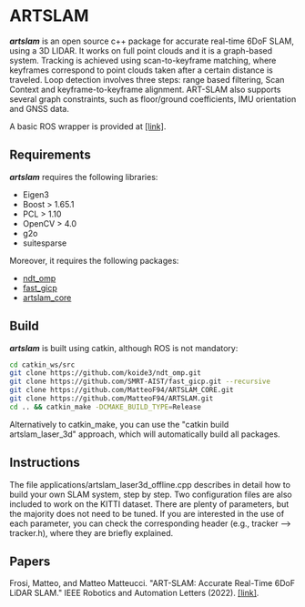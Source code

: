 # ARTSLAM
***artslam*** is an open source c++ package for accurate real-time 6DoF SLAM, using a 3D LIDAR. It works on full point clouds and it is a graph-based system. Tracking is achieved using scan-to-keyframe matching, where keyframes correspond to point clouds taken after a certain distance is traveled. Loop detection involves three steps: range based filtering, Scan Context and keyframe-to-keyframe alignment. ART-SLAM also supports several graph constraints, such as floor/ground coefficients, IMU orientation and GNSS data.

A basic ROS wrapper is provided at [[link]](https://github.com/MatteoF94/ARTSLAM_WRAPPER).

## Requirements
***artslam*** requires the following libraries:

- Eigen3
- Boost > 1.65.1
- PCL > 1.10
- OpenCV > 4.0
- g2o
- suitesparse

Moreover, it requires the following packages:

- [ndt_omp](https://github.com/koide3/ndt_omp)
- [fast_gicp](https://github.com/SMRT-AIST/fast_gicp)
- [artslam_core](https://github.com/MatteoF94/ARTSLAM_CORE)

## Build
***artslam*** is built using catkin, although ROS is not mandatory:
```bash
cd catkin_ws/src
git clone https://github.com/koide3/ndt_omp.git
git clone https://github.com/SMRT-AIST/fast_gicp.git --recursive
git clone https://github.com/MatteoF94/ARTSLAM_CORE.git
git clone https://github.com/MatteoF94/ARTSLAM.git
cd .. && catkin_make -DCMAKE_BUILD_TYPE=Release
```
Alternatively to catkin_make, you can use the "catkin build artslam_laser_3d" approach, which will automatically build all packages. 

## Instructions
The file applications/artslam_laser3d_offline.cpp describes in detail how to build your own SLAM system, step by step. Two configuration files are also included to work on the KITTI dataset. There are plenty of parameters, but the majority does not need to be tuned. If you are interested in the use of each parameter, you can check the corresponding header (e.g., tracker --> tracker.h), where they are briefly explained. 

## Papers
Frosi, Matteo, and Matteo Matteucci. "ART-SLAM: Accurate Real-Time 6DoF LiDAR SLAM." IEEE Robotics and Automation Letters (2022). [[link]](https://ieeexplore.ieee.org/abstract/document/9691876).
